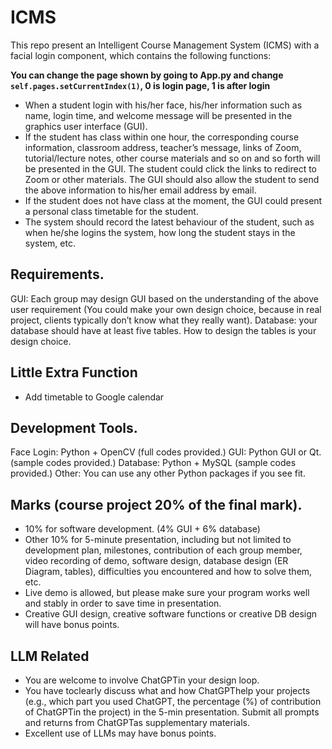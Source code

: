 # ICMS
This repo present an Intelligent Course Management System (ICMS) with a facial login component, which contains the following functions:

**You can change the page shown by going to App.py and change `self.pages.setCurrentIndex(1)`, 0 is login page, 1 is after login**

- When a student login with his/her face, his/her information such as name, login time, and welcome message will be presented in the graphics user interface (GUI).
- If the student has class within one hour, the corresponding course information, classroom address, teacher’s message, links of Zoom, tutorial/lecture notes, other course materials and so on and so forth will be presented in the GUI. The student could click the links to redirect to Zoom or other materials. The GUI should also allow the student to send the above information to his/her email address by email.
- If the student does not have class at the moment, the GUI could present a personal class timetable for the student.
- The system should record the latest behaviour of the student, such as when he/she logins the system, how long the student stays in the system, etc.

## Requirements.
GUI: Each group may design GUI based on the understanding of the above user requirement (You could make your own design choice, because in real project, clients typically don’t know what they really want).
Database: your database should have at least five tables. How to design the tables is your design choice.

## Little Extra Function
- Add timetable to Google calendar

## Development Tools.
Face Login: Python + OpenCV (full codes provided.)
GUI: Python GUI or Qt. (sample codes provided.)
Database: Python + MySQL (sample codes provided.)
Other: You can use any other Python packages if you see fit.

## Marks (course project 20% of the final mark).
- 10% for software development. (4% GUI + 6% database)
- Other 10% for 5-minute presentation, including but not limited to development plan, milestones, contribution of each group member, video recording of demo, software design, database design (ER Diagram, tables), difficulties you encountered and how to solve them, etc.
- Live demo is allowed, but please make sure your program works well and stably in order to save time in presentation.
- Creative GUI design, creative software functions or creative DB design will have bonus points.

## LLM Related
- You are welcome to involve ChatGPTin your design loop.
- You have toclearly discuss what and how ChatGPThelp your projects (e.g., which part you used ChatGPT, the percentage (%) of contribution of ChatGPTin the project) in the 5-min presentation. Submit all prompts and returns from ChatGPTas supplementary materials.
- Excellent use of LLMs may have bonus points.
